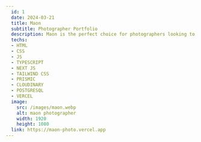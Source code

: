 ```yaml
---
  id: 1
  date: 2024-03-21
  title: Maon
  subtitle: Photographer Portfolio
  description: Maon is the perfect choice for photographers looking to create a beautiful portfolio. Built with Nextjs and Prismic, this website template offers a seamless user experience and stunning design options.
  techs: 
  - HTML
  - CSS
  - JS
  - TYPESCRIPT
  - NEXT JS
  - TAILWIND CSS
  - PRISMIC
  - CLOUDINARY
  - POSTGRESQL
  - VERCEL
  image:
    src: /images/maon.webp
    alt: maon photographer
    width: 1920
    height: 1080
  link: https://maon-photo.vercel.app
---
```

